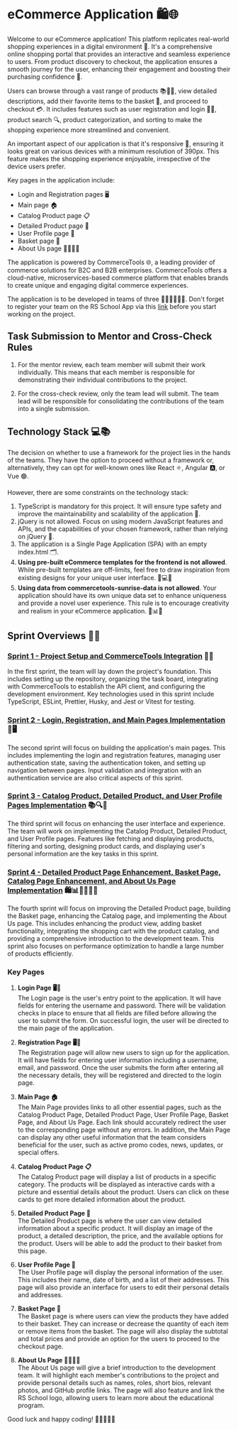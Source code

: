 # eCommerce Application 🛍️🌐

Welcome to our eCommerce application! This platform replicates real-world shopping experiences in a digital environment 🏪. It's a comprehensive online shopping portal that provides an interactive and seamless experience to users. From product discovery to checkout, the application ensures a smooth journey for the user, enhancing their engagement and boosting their purchasing confidence 🚀.

Users can browse through a vast range of products 📚👗👟, view detailed descriptions, add their favorite items to the basket 🛒, and proceed to checkout 💳. It includes features such as user registration and login 📝🔐, product search 🔍, product categorization, and sorting to make the shopping experience more streamlined and convenient.

An important aspect of our application is that it's responsive 📲, ensuring it looks great on various devices with a minimum resolution of 390px. This feature makes the shopping experience enjoyable, irrespective of the device users prefer.

Key pages in the application include:

- Login and Registration pages 🖥️
- Main page 🏠
- Catalog Product page 📋
- Detailed Product page 🔎
- User Profile page 👤
- Basket page 🛒
- About Us page 🙋‍♂️🙋‍♀️

The application is powered by CommerceTools 🌐, a leading provider of commerce solutions for B2C and B2B enterprises. CommerceTools offers a cloud-native, microservices-based commerce platform that enables brands to create unique and engaging digital commerce experiences.

The application is to be developed in teams of three 👨‍💻👩‍💻👨‍💻. Don't forget to register your team on the RS School App via this [link](https://app.rs.school/course/team-distributions?course=js-fe-2023Q1) before you start working on the project.

## Task Submission to Mentor and Cross-Check Rules

1. For the mentor review, each team member will submit their work individually. This means that each member is responsible for demonstrating their individual contributions to the project.

2. For the cross-check review, only the team lead will submit. The team lead will be responsible for consolidating the contributions of the team into a single submission.

## Technology Stack 💻📚

The decision on whether to use a framework for the project lies in the hands of the teams. They have the option to proceed without a framework or, alternatively, they can opt for well-known ones like React ⚛️, Angular 🅰️, or Vue 🟢.

However, there are some constraints on the technology stack:

1. TypeScript is mandatory for this project. It will ensure type safety and improve the maintainability and scalability of the application 📘.
2. jQuery is not allowed. Focus on using modern JavaScript features and APIs, and the capabilities of your chosen framework, rather than relying on jQuery 🚫.
3. The application is a Single Page Application (SPA) with an empty index.html 🗂️.
4. **Using pre-built eCommerce templates for the frontend is not allowed**. While pre-built templates are off-limits, feel free to draw inspiration from existing designs for your unique user interface. 🚫💻🎨
5. **Using data from commercetools-sunrise-data is not allowed**. Your application should have its own unique data set to enhance uniqueness and provide a novel user experience. This rule is to encourage creativity and realism in your eCommerce application. 🚫📊💡

## Sprint Overviews 🏁📅

### [Sprint 1 - Project Setup and CommerceTools Integration](./Sprints/Sprint%231.md) 🚀🔧

In the first sprint, the team will lay down the project's foundation. This includes setting up the repository, organizing the task board, integrating with CommerceTools to establish the API client, and configuring the development environment. Key technologies used in this sprint include TypeScript, ESLint, Prettier, Husky, and Jest or Vitest for testing.

### [Sprint 2 - Login, Registration, and Main Pages Implementation](./Sprints/Sprint%232.md) 🔐🖥️

The second sprint will focus on building the application's main pages. This includes implementing the login and registration features, managing user authentication state, saving the authentication token, and setting up navigation between pages. Input validation and integration with an authentication service are also critical aspects of this sprint.

### [Sprint 3 - Catalog Product, Detailed Product, and User Profile Pages Implementation](./Sprints/Sprint%233.md) 📚🔍👥

The third sprint will focus on enhancing the user interface and experience. The team will work on implementing the Catalog Product, Detailed Product, and User Profile pages. Features like fetching and displaying products, filtering and sorting, designing product cards, and displaying user's personal information are the key tasks in this sprint.

### [Sprint 4 - Detailed Product Page Enhancement, Basket Page, Catalog Page Enhancement, and About Us Page Implementation](./Sprints/Sprint%234.md) 🛍️📊🙋‍♂️🙋‍♀️

The fourth sprint will focus on improving the Detailed Product page, building the Basket page, enhancing the Catalog page, and implementing the About Us page. This includes enhancing the product view, adding basket functionality, integrating the shopping cart with the product catalog, and providing a comprehensive introduction to the development team. This sprint also focuses on performance optimization to handle a large number of products efficiently.

### Key Pages

1. **Login Page 🖥️🔐**  
   The Login page is the user's entry point to the application. It will have fields for entering the username and password. There will be validation checks in place to ensure that all fields are filled before allowing the user to submit the form. On successful login, the user will be directed to the main page of the application.

2. **Registration Page 🖥️📝**  
   The Registration page will allow new users to sign up for the application. It will have fields for entering user information including a username, email, and password. Once the user submits the form after entering all the necessary details, they will be registered and directed to the login page.

3. **Main Page 🏠**  
   The Main Page provides links to all other essential pages, such as the Catalog Product Page, Detailed Product Page, User Profile Page, Basket Page, and About Us Page. Each link should accurately redirect the user to the corresponding page without any errors. In addition, the Main Page can display any other useful information that the team considers beneficial for the user, such as active promo codes, news, updates, or special offers.

4. **Catalog Product Page 📋**  
   The Catalog Product page will display a list of products in a specific category. The products will be displayed as interactive cards with a picture and essential details about the product. Users can click on these cards to get more detailed information about the product.

5. **Detailed Product Page 🔎**  
   The Detailed Product page is where the user can view detailed information about a specific product. It will display an image of the product, a detailed description, the price, and the available options for the product. Users will be able to add the product to their basket from this page.

6. **User Profile Page 👤**  
   The User Profile page will display the personal information of the user. This includes their name, date of birth, and a list of their addresses. This page will also provide an interface for users to edit their personal details and addresses.

7. **Basket Page 🛒**  
   The Basket page is where users can view the products they have added to their basket. They can increase or decrease the quantity of each item or remove items from the basket. The page will also display the subtotal and total prices and provide an option for the users to proceed to the checkout page.

8. **About Us Page 🙋‍♂️🙋‍♀️**  
   The About Us page will give a brief introduction to the development team. It will highlight each member's contributions to the project and provide personal details such as names, roles, short bios, relevant photos, and GitHub profile links. The page will also feature and link the RS School logo, allowing users to learn more about the educational program.

Good luck and happy coding! 👩‍💻👨‍💻🚀
